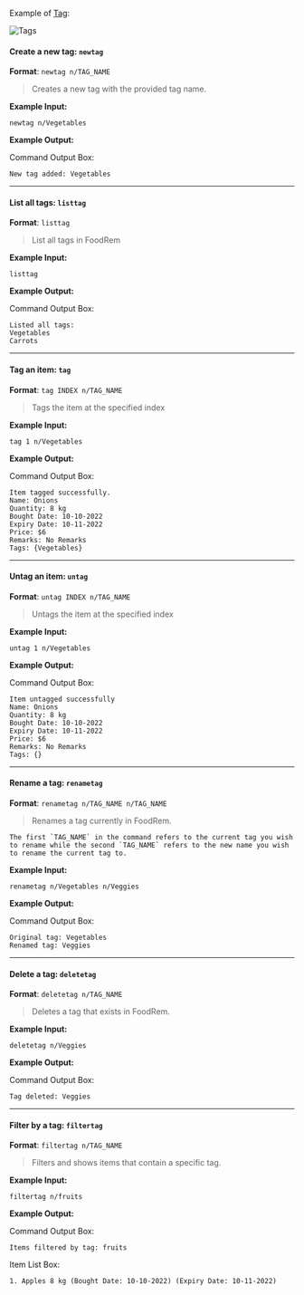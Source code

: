 <!-- markdownlint-disable-file first-line-h1 -->
Example of [Tag](#tag):

![Tags](images/TagImage.png)

#### Create a new tag: `newtag`

**Format**: `newtag n/TAG_NAME`

> Creates a new tag with the provided tag name.

**Example Input:**

```text
newtag n/Vegetables
```

**Example Output:**

Command Output Box:

```text
New tag added: Vegetables
```

---

#### List all tags: `listtag`

**Format**: `listtag`

> List all tags in FoodRem

**Example Input:**

```text
listtag
```

**Example Output:**

Command Output Box:

```text
Listed all tags:
Vegetables
Carrots
```

---

#### Tag an item: `tag`

**Format**: `tag INDEX n/TAG_NAME`

> Tags the item at the specified index

**Example Input:**

```text
tag 1 n/Vegetables
```

**Example Output:**

Command Output Box:

```text
Item tagged successfully.
Name: Onions
Quantity: 8 kg
Bought Date: 10-10-2022
Expiry Date: 10-11-2022
Price: $6
Remarks: No Remarks
Tags: {Vegetables}
```

---

#### Untag an item: `untag`

**Format**: `untag INDEX n/TAG_NAME`

> Untags the item at the specified index

**Example Input:**

```text
untag 1 n/Vegetables
```

**Example Output:**

Command Output Box:

```text
Item untagged successfully
Name: Onions
Quantity: 8 kg
Bought Date: 10-10-2022
Expiry Date: 10-11-2022
Price: $6
Remarks: No Remarks
Tags: {}
```

---

#### Rename a tag: `renametag`

**Format**: `renametag n/TAG_NAME n/TAG_NAME`

> Renames a tag currently in FoodRem.

```info
The first `TAG_NAME` in the command refers to the current tag you wish to rename while the second `TAG_NAME` refers to the new name you wish to rename the current tag to.
```

**Example Input:**

```text
renametag n/Vegetables n/Veggies
```

**Example Output:**

Command Output Box:

```text
Original tag: Vegetables
Renamed tag: Veggies
```

---

#### Delete a tag: `deletetag`

**Format**: `deletetag n/TAG_NAME`

> Deletes a tag that exists in FoodRem.

**Example Input:**

```text
deletetag n/Veggies
```

**Example Output:**

Command Output Box:

```text
Tag deleted: Veggies
```

---

#### Filter by a tag: `filtertag`

**Format**: `filtertag n/TAG_NAME`

> Filters and shows items that contain a specific tag.

**Example Input:**

```text
filtertag n/fruits
```

**Example Output:**

Command Output Box:

```text
Items filtered by tag: fruits
```

Item List Box:

```text
1. Apples 8 kg (Bought Date: 10-10-2022) (Expiry Date: 10-11-2022)
```
